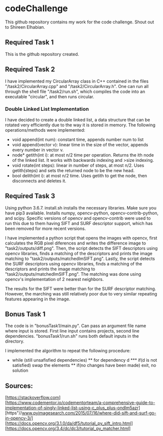 # codeChallenge

This github repository contains my work for the code challenge. Shout out to Shireen Elhabian.

## Required Task 1

This is the github repository created.

## Required Task 2

I have implemented my CircularArray class in C++ contained in the files "/task2/CircularArray.cpp" and "/task2/CircularArray.h". One can run all through the shell file "/task2/run.sh", which compiles the code into an executable "circular", and then runs circular. 

### Double Linked List Implementation

I have decided to create a double linked list, a data structure that can be rotated very efficiently due to the way it is stored in memory. The following operations/methods were implemented:

* void append(int num): constant time, appends number num to list
* void append(vector <int> v): linear time in the size of the vector, appends every number in vector v.
* node* getith(int i): at most n/2 time per operation. Returns the ith node of the linked list. It works with backwards indexing and >size indexing.
* void rotate(int steps): linear in number of steps, at most n/2. Uses getith(steps) and sets the returned node to be the new head.
* bool delith(int i): at most n/2 time. Uses getith to get the node, then disconnects and deletes it.

## Required Task 3

Using python 3.6.7. install.sh installs the necessary libraries. Make sure you have pip3 available. Installs numpy, opencv-python, opencv-contrib-python, and scipy. Specific versions of opencv and opencv-contrib were used to run this due to them having SIFT and SURF descriptor support, which has been removed for more recent versions.

I have implemented a python script that opens the images with opencv, first calculates the RGB pixel diferences and writes the difference image to "task2/outputs/diff.png". Then, the script detects the SIFT descriptors using opencv libraries, finds a matching of the descriptors and prints the image matching to "task2/outputs/matchedImSIFT.png". Lastly, the script detects the SURF descriptors using opencv libraries, finds a matching of the descriptors and prints the image matching to "task2/outputs/matchedImSIFT.png". The matching was done using opencv's implementation of 2 nearest neighbors.

The results for the SIFT were better than for the SURF descriptor matching. However, the marching was still relatively poor due to very similar repeating features appearing in the image.

## Bonus Task 1

The code is in "bonusTask1/main.py". Can pass an argument file name where input is stored. First line input contains projects, second line dependencies. "bonusTask1/run.sh" runs both default inputs in the directory.

I implemented the algorithm to repeat the following procedure:

* while (still unsafisfied dependencies)
** for dependency d
*** if(d is not satisfied) swap the elements
** if(no changes have been made) exit, no solution

## Sources:
[https://stackoverflow.com]
[https://www.codementor.io/codementorteam/a-comprehensive-guide-to-implementation-of-singly-linked-list-using-c_plus_plus-ondlm5azr]
[https"//www.pyimagesearch.com/2015/07/16/where-did-sift-and-surf-go-in-opencv-3/]
[https://docs.opencv.org/3.1.0/da/df5/tutorial_py_sift_intro.html]
[https://docs.opencv.org/3.4/dc/dc3/tutorial_py_matcher.html]


